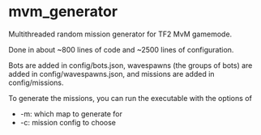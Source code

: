 # mvm_generator
Multithreaded random mission generator for TF2 MvM gamemode.

Done in about ~800 lines of code and ~2500 lines of configuration.

Bots are added in config/bots.json, wavespawns (the groups of bots) are added in config/wavespawns.json, and missions are added in config/missions.

To generate the missions, you can run the executable with the options of 
- -m: which map to generate for
- -c: mission config to choose

